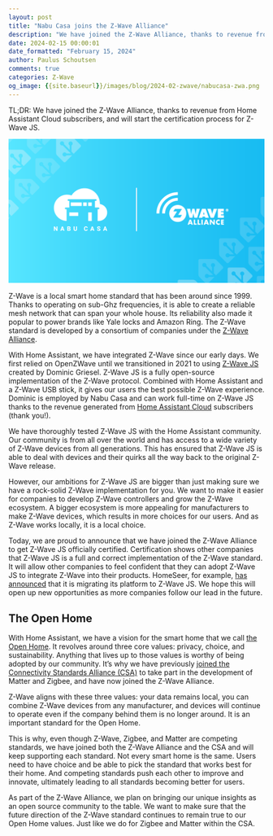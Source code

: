 ```yaml
---
layout: post
title: "Nabu Casa joins the Z-Wave Alliance"
description: "We have joined the Z-Wave Alliance, thanks to revenue from Home Assistant Cloud subscribers, and will start the certification process for Z-Wave JS."
date: 2024-02-15 00:00:01
date_formatted: "February 15, 2024"
author: Paulus Schoutsen
comments: true
categories: Z-Wave
og_image: {{site.baseurl}}/images/blog/2024-02-zwave/nabucasa-zwa.png
---
```


TL;DR: We have joined the Z-Wave Alliance, thanks to revenue from Home Assistant Cloud subscribers, and will start the certification process for Z-Wave JS.

<p><img src='/images/blog/2024-02-zwave/nabucasa-zwa.png' class='no-shadow' /></p>

Z-Wave is a local smart home standard that has been around since 1999. Thanks to operating on sub-Ghz frequencies, it is able to create a reliable mesh network that can span your whole house. Its reliability also made it popular to power brands like Yale locks and Amazon Ring. The Z-Wave standard is developed by a consortium of companies under the [Z-Wave Alliance](https://z-wavealliance.org/). 

With Home Assistant, we have integrated Z-Wave since our early days. We first relied on OpenZWave until we transitioned in 2021 to using [Z-Wave JS](https://github.com/zwave-js) created by Dominic Griesel. Z-Wave JS is a fully open-source implementation of the Z-Wave protocol. Combined with Home Assistant and a Z-Wave USB stick, it gives our users the best possible Z-Wave experience. Dominic is employed by Nabu Casa and can work full-time on Z-Wave JS thanks to the revenue generated from [Home Assistant Cloud](https://www.nabucasa.com/) subscribers (thank you!).

<!--more-->

We have thoroughly tested Z-Wave JS with the Home Assistant community. Our community is from all over the world and has access to a wide variety of Z-Wave devices from all generations. This has ensured that Z-Wave JS is able to deal with devices and their quirks all the way back to the original Z-Wave release.

However, our ambitions for Z-Wave JS are bigger than just making sure we have a rock-solid Z-Wave implementation for you. We want to make it easier for companies to develop Z-Wave controllers and grow the Z-Wave ecosystem. A bigger ecosystem is more appealing for manufacturers to make Z-Wave devices, which results in more choices for our users. And as Z-Wave works locally, it is a local choice. 

Today, we are proud to announce that we have joined the Z-Wave Alliance to get Z-Wave JS officially certified. Certification shows other companies that Z-Wave JS is a full and correct implementation of the Z-Wave standard. It will allow other companies to feel confident that they can adopt Z-Wave JS to integrate Z-Wave into their products. HomeSeer, for example, [has announced](https://forums.homeseer.com/forum/hs4-products/hs4-plugins/lighting-primary-technology-plug-ins-aa/z-wave-plus-homeseer/1634034-new-z-wave-plus-plugin-under-development#post1634634%0A) that it is migrating its platform to Z-Wave JS. We hope this will open up new opportunities as more companies follow our lead in the future.

## The Open Home

With Home Assistant, we have a vision for the smart home that we call [the Open Home](/blog/2021/12/23/the-open-home/). It revolves around three core values: privacy, choice, and sustainability. Anything that lives up to those values is worthy of being adopted by our community. It’s why we have previously [joined the Connectivity Standards Alliance (CSA)](/blog/2023/12/04/nabu-casa-at-the-matter-member-meeting/) to take part in the development of Matter and Zigbee, and have now joined the Z-Wave Alliance.

Z-Wave aligns with these three values: your data remains local, you can combine Z-Wave devices from any manufacturer, and devices will continue to operate even if the company behind them is no longer around. It is an important standard for the Open Home. 

This is why, even though Z-Wave, Zigbee, and Matter are competing standards, we have joined both the Z-Wave Alliance and the CSA and will keep supporting each standard. Not every smart home is the same. Users need to have choice and be able to pick the standard that works best for their home. And competing standards push each other to improve and innovate, ultimately leading to all standards becoming better for users.

As part of the Z-Wave Alliance, we plan on bringing our unique insights as an open source community to the table. We want to make sure that the future direction of the Z-Wave standard continues to remain true to our Open Home values. Just like we do for Zigbee and Matter within the CSA. 

